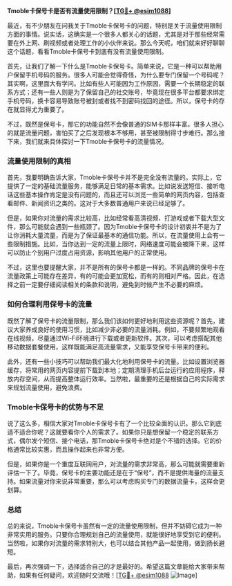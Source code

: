 **Tmoble卡保号卡是否有流量使用限制？[[TG💪+ @esim1088](https://t.me/s/esim1088)]**

最近，有不少朋友在问我关于Tmoble卡保号卡的问题，特别是关于流量使用限制方面的事情。说实话，这确实是一个很多人都关心的话题，尤其是对于那些经常需要在外上网、刷视频或者处理工作的小伙伴来说。那么今天呢，咱们就来好好聊聊这个话题，看看Tmoble卡保号卡到底有没有流量使用限制。

首先，让我们了解一下什么是Tmoble卡保号卡。简单来说，它是一种可以帮助用户保留手机号码的服务。很多人可能会觉得奇怪，为什么要专门保留一个号码呢？其实啊，这里面大有学问。比如有些人可能因为工作原因，需要一个长期稳定的联系方式；还有一些人则是为了保留自己的社交账号，毕竟现在很多平台都要求绑定手机号码，换卡容易导致账号被封或者找不到密码找回的途径。所以，保号卡的存在就显得尤为重要了。

不过，既然是保号卡，那它的功能自然不会像普通的SIM卡那样丰富。很多人担心的就是流量问题，害怕买了之后发现根本不够用，甚至被限制得寸步难行。那么接下来，我们就来具体探讨一下Tmoble卡保号卡的流量情况。

### **流量使用限制的真相**

首先，我要明确告诉大家，Tmoble卡保号卡并不是完全没有流量的。实际上，它提供了一定的基础流量服务，能够满足日常的基本需求。比如说发送短信、接听电话这些基本操作肯定是没有问题的，而且还可以浏览一些简单的网页内容，包括查看邮件、新闻资讯之类的。这对于大多数普通用户来说已经足够了。

但是，如果你对流量的需求比较高，比如经常看高清视频、打游戏或者下载大型文件，那么可能就会遇到一些瓶颈了。因为Tmoble卡保号卡的设计初衷并不是为了让你消耗大量流量，而是为了保证最基本的通信功能。所以，在流量使用上会有一些限制措施。比如，当你达到一定的流量上限时，网络速度可能会被降下来，这样可以防止个别用户过度占用资源，影响其他用户的正常使用。

不过，这里也要提醒大家，并不是所有的保号卡都是一样的。不同品牌的保号卡在流量政策上可能存在差异，有的可能会更加宽松，而有的则相对严格。因此，在选择之前一定要仔细阅读相关的条款和说明，避免到时候产生不必要的麻烦。

### **如何合理利用保号卡的流量**

既然了解了保号卡的流量限制，那么我们该如何更好地利用这些资源呢？首先，建议大家养成良好的使用习惯，比如减少非必要的流量消耗。例如，不要频繁地观看在线视频，尽量通过Wi-Fi环境进行下载或者更新软件。其次，可以考虑搭配其他移动数据套餐使用，这样既能满足高流量需求，又能享受保号卡带来的便利。

此外，还有一些小技巧可以帮助我们最大化地利用保号卡的流量。比如设置浏览器缓存，将常用的网页内容提前下载到本地；定期清理手机后台运行的应用程序，释放内存空间，从而提高整体运行效率。当然啦，最重要的还是根据自己的实际需求来规划流量使用，避免浪费。

### **Tmoble卡保号卡的优势与不足**

说了这么多，相信大家对Tmoble卡保号卡有了一个比较全面的认识。那么它到底适不适合你呢？这就要看你个人的需求了。如果你只是想保留一个稳定的联系方式，偶尔发个短信、接个电话，那Tmoble卡保号卡绝对是个不错的选择。它的价格通常比较实惠，而且操作起来也非常方便。

但是，如果你是一个重度互联网用户，对流量的需求非常高，那么可能就需要重新评估一下了。毕竟，保号卡的主要功能还是在于“保号”，而不是提供海量的流量支持。如果流量对你来说非常重要，那么可以考虑购买专门的数据流量卡，这样会更划算。

### **总结**

总的来说，Tmoble卡保号卡虽然有一定的流量使用限制，但并不妨碍它成为一种非常实用的服务。只要你合理规划自己的流量使用，就能很好地享受到它的便利。当然啦，如果你对流量的需求特别大，也可以结合其他产品一起使用，做到扬长避短。

最后，再次强调一下，选择适合自己的才是最好的。希望这篇文章能给大家带来帮助，如果有任何疑问，欢迎随时交流哦！[[TG💪+ @esim1088](https://t.me/s/esim1088) ![Image](https://i.postimg.cc/4NQfJmqS/Snipaste-2025-05-13-00-14-12.png)]